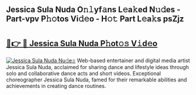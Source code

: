 ## Jessica Sula Nuda O𝚗𝚕yf𝚊ns L𝚎a𝚔ed N𝚞𝚍es - Part-vpv P𝚑𝚘tos Vi𝚍𝚎o - H𝚘𝚝 Part L𝚎a𝚔s psZjz

# <h2><a href="http://kf57xn.oniu.top/?m=Jessica+Sula+Nuda">🔗👉 🔴 Jessica Sula Nuda P𝚑ot𝚘𝚜 V𝚒d𝚎o</a></h2>

[![Jessica Sula Nuda Nu𝚍e𝚜](https://i.imgur.com/0qMVB7G.gif)](http://kf57xn.oniu.top/?m=Jessica+Sula+Nuda)
Web-based entertainer and digital media artist Jessica Sula Nuda, acclaimed for sharing dance and lifestyle ideas through solo and collaborative dance acts and short videos. Exceptional choreographer Jessica Sula Nuda, famed for their remarkable abilities and achievements in creating dance routines.  
